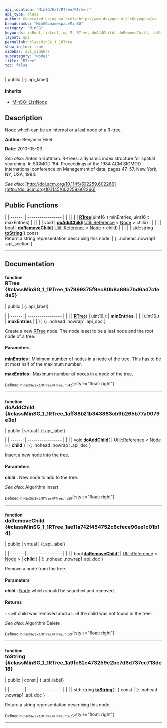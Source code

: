```yaml
---
api_location: "MinSG/Ext/RTree/RTree.h"
api_type: class
author: Generated using <a href="http://www.doxygen.nl/">Doxygen</a>
breadcrumbs: "MinSG:namespaceMinSG"
category: "MinSG"
keywords: isRoot, isLeaf, m, M, RTree, doAddChild, doRemoveChild, toString, RTree, chooseLeaf, adjustTree, findLeaf, condenseTree, collectEntries, splitNode, distributeNodes
layout: api
permalink: classMinSG_1_1RTree
show_in_toc: true
sidebar: api_sidebar
subcategory: "Nodes"
title: "RTree"
toc: false
---
```


| public |
{:.api_label}

#### Inherits

* [MinSG::ListNode](classMinSG_1_1ListNode)


## Description



 [Node](classMinSG_1_1Node) which can be an internal or a leaf node of a R-tree.



**Author**: Benjamin Eikel



**Date**: 2010-05-03



*See also*: Antonin Guttman. R-trees: a dynamic index structure for spatial searching. In SIGMOD ’84: Proceedings of the 1984 ACM SIGMOD international conference on Management of data, pages 47–57, New York, NY, USA, 1984.



*See also*: [http://doi.acm.org/10.1145/602259.602266](http://doi.acm.org/10.1145/602259.602266)





## Public Functions

|
| ------: | ----------------- |
|  | |
|  | **[RTree](#classMinSG_1_1RTree_1a7999875f9ec80b8a69b7bd6ad7c1e4e5)**(uint16_t minEntries, uint16_t maxEntries) |
|  | |
| void | **[doAddChild](#classMinSG_1_1RTree_1aff88b21b343883cb9b265b77a0079e3e)**( [Util::Reference](classUtil_1_1Reference) < [Node](classMinSG_1_1Node) > child) |
|  | |
| bool | **[doRemoveChild](#classMinSG_1_1RTree_1ae11a742f454752c8cfece96ee1c01b14)**( [Util::Reference](classUtil_1_1Reference) < [Node](classMinSG_1_1Node) > child) |
|  | |
| std::string | **[toString](#classMinSG_1_1RTree_1a9fc82e473259e2be7d6d737ec713de18)**() const <br/> Return a string representation describing this node. |
{: .nohead .nowrap1 .api_section }


-------------------------------------------------------------------

## Documentation

### <small>function</small><br/> RTree {#classMinSG_1_1RTree_1a7999875f9ec80b8a69b7bd6ad7c1e4e5}

| public |
{:.api_label}

|
| ------: | ----------------- |
|  |
|  **[RTree](#classMinSG_1_1RTree_1a7999875f9ec80b8a69b7bd6ad7c1e4e5)**( | uint16_t | **minEntries**, |
| | uint16_t | **maxEntries** |
|   ) |
{: .nohead .nowrap1 .api_doc }



Create a new [RTree](classMinSG_1_1RTree) node. The node is set to be a leaf node and the root node of a tree.


#### Parameters
**minEntries**
:  Minimum number of nodes in a node of the tree. This has to be at most half of the maximum number.



**maxEntries**
:  Maximum number of nodes in a node of the tree.







<sub>Defined in `MinSG/Ext/RTree/RTree.h:42`</sub>{:style="float: right"}

-------------------------------------------------------------------

### <small>function</small><br/> doAddChild {#classMinSG_1_1RTree_1aff88b21b343883cb9b265b77a0079e3e}

| public | virtual |
{:.api_label}

|
| ------: | ----------------- |
|  |
| void **[doAddChild](#classMinSG_1_1RTree_1aff88b21b343883cb9b265b77a0079e3e)**( |  [Util::Reference](classUtil_1_1Reference) < [Node](classMinSG_1_1Node) > | **child** ) |
{: .nohead .nowrap1 .api_doc }



Insert a new node into the tree.


#### Parameters
**child**
:  New node to add to the tree.





*See also*: Algorithm Insert





<sub>Defined in `MinSG/Ext/RTree/RTree.h:50`</sub>{:style="float: right"}

-------------------------------------------------------------------

### <small>function</small><br/> doRemoveChild {#classMinSG_1_1RTree_1ae11a742f454752c8cfece96ee1c01b14}

| public | virtual |
{:.api_label}

|
| ------: | ----------------- |
|  |
| bool **[doRemoveChild](#classMinSG_1_1RTree_1ae11a742f454752c8cfece96ee1c01b14)**( |  [Util::Reference](classUtil_1_1Reference) < [Node](classMinSG_1_1Node) > | **child** ) |
{: .nohead .nowrap1 .api_doc }



Remove a node from the tree.


#### Parameters
**child**
:   [Node](classMinSG_1_1Node) which should be searched and removed.




#### Returns
`true`if child was removed and`false`if the child was not found in the tree.



*See also*: Algorithm Delete





<sub>Defined in `MinSG/Ext/RTree/RTree.h:59`</sub>{:style="float: right"}

-------------------------------------------------------------------

### <small>function</small><br/> toString {#classMinSG_1_1RTree_1a9fc82e473259e2be7d6d737ec713de18}

| public | const |
{:.api_label}

|
| ------: | ----------------- |
|  |
| std::string **[toString](#classMinSG_1_1RTree_1a9fc82e473259e2be7d6d737ec713de18)**( |  ) const |
{: .nohead .nowrap1 .api_doc }

Return a string representation describing this node.





<sub>Defined in `MinSG/Ext/RTree/RTree.h:62`</sub>{:style="float: right"}

-------------------------------------------------------------------

